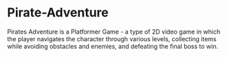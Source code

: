 # Pirate-Adventure
Pirates Adventure is a Platformer Game - a type of 2D video game in which the player navigates the character through various levels, collecting items while avoiding obstacles and enemies, and defeating the final boss to win. 
